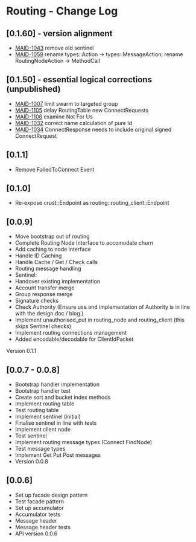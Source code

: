 # Routing - Change Log

## [0.1.60] - version alignment
- [MAID-1043](https://maidsafe.atlassian.net/browse/MAID-1043) remove old sentinel
- [MAID-1059](https://maidsafe.atlassian.net/browse/MAID-1059) rename types::Action -> types::MessageAction; rename RoutingNodeAction -> MethodCall

## [0.1.50] - essential logical corrections (unpublished)
- [MAID-1007](https://maidsafe.atlassian.net/browse/MAID-1007) limit swarm to targeted group
 - [MAID-1105](https://maidsafe.atlassian.net/browse/MAID-1105) delay RoutingTable new ConnectRequests
 - [MAID-1106](https://maidsafe.atlassian.net/browse/MAID-1106) examine Not For Us
- [MAID-1032](https://maidsafe.atlassian.net/browse/MAID-1032)
correct name calculation of pure Id
- [MAID-1034](https://maidsafe.atlassian.net/browse/MAID-1034) ConnectResponse needs to include original signed ConnectRequest

## [0.1.1]
- Remove FailedToConnect Event

## [0.1.0]

-  Re-expose crust::Endpoint as routing::routing_client::Endpoint

## [0.0.9]

-  Move bootstrap out of routing
-  Complete Routing Node Interface to accomodate churn
-  Add caching to node interface
-  Handle ID Caching
-  Handle Cache / Get / Check calls
-  Routing message handling
-  Sentinel:
  -  Handover existing implementation
  -  Account transfer merge
  -  Group response merge
  -  Signature checks
-  Check Authority (Ensure use and implementation of Authority is in line with the design doc / blog.)
-  Implement unauthorised_put in routing_node and routing_client (this skips Sentinel checks)
-  Implement routing connections management
-  Added encodable/decodable for ClientIdPacket

Version 0.1.1

## [0.0.7 - 0.0.8]

-  Bootstrap handler implementation
-  Bootstrap handler test
-  Create sort and bucket index methods
-  Implement routing table
-  Test routing table
-  Implement sentinel (initial)
-  Finalise sentinel in line with tests
-  Implement client node
-  Test sentinel
-  Implement routing message types (Connect FindNode)
-  Test message types
-  Implement Get Put Post messages
-  Version 0.0.8

## [0.0.6]

-  Set up facade design pattern
-  Test facade pattern
-  Set up accumulator
-  Accumulator tests
-  Message header
-  Message header tests
-  API version 0.0.6
